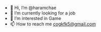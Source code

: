 - 👋 Hi, I’m @haramchae
- 🌱 I’m currently looking for a job
- 👀 I’m interested in Game
- 📫 How to reach me cogkfk5@gmail.com

<!---
haramchae/haramchae is a ✨ special ✨ repository because its `README.md` (this file) appears on your GitHub profile.
You can click the Preview link to take a look at your changes.
--->
